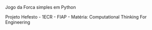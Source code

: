 Jogo da Forca simples em Python


Projeto Hefesto - 1ECR - FIAP - Matéria: Computational Thinking For Engineering